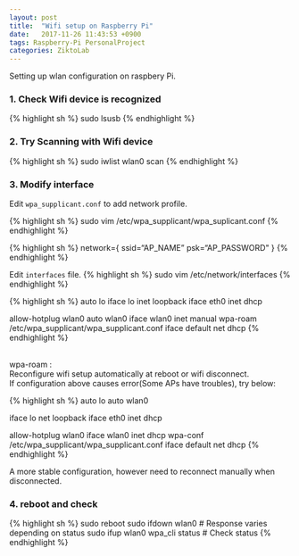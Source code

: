 ```yaml
---
layout: post
title:  "Wifi setup on Raspberry Pi"
date:   2017-11-26 11:43:53 +0900
tags: Raspberry-Pi PersonalProject
categories: ZiktoLab
---
```


Setting up wlan configuration on raspbery Pi.

### 1. Check Wifi device is recognized
{% highlight sh %}
sudo lsusb
{% endhighlight %}

### 2. Try Scanning with Wifi device
{% highlight sh %}
sudo iwlist wlan0 scan
{% endhighlight %}

### 3. Modify interface
Edit `wpa_supplicant.conf` to add network profile.

{% highlight sh %}
sudo vim /etc/wpa_supplicant/wpa_suplicant.conf
{% endhighlight %}

{% highlight sh %}
network={
  ssid=“AP_NAME”
  psk=“AP_PASSWORD"
}
{% endhighlight %}

Edit `interfaces` file.
{% highlight sh %}
sudo vim /etc/network/interfaces
{% endhighlight %}

{% highlight sh %}
auto lo
iface lo inet loopback
iface eth0 inet dhcp

allow-hotplug wlan0
auto wlan0
iface wlan0 inet manual
wpa-roam /etc/wpa_supplicant/wpa_supplicant.conf
iface default net dhcp
{% endhighlight %}

<br>
wpa-roam :<br>
Reconfigure wifi setup automatically at reboot or wifi disconnect.<br>
If configuration above causes error(Some APs have troubles), try below:


{% highlight sh %}
auto lo
auto wlan0

iface lo net loopback
iface eth0 inet dhcp

allow-hotplug wlan0
iface wlan0 inet dhcp
wpa-conf /etc/wpa_supplicant/wpa_supplicant.conf
iface default net dhcp
{% endhighlight %}

A more stable configuration, however need to reconnect manually when disconnected.

### 4. reboot and check
{% highlight sh %}
sudo reboot
sudo ifdown wlan0  # Response varies depending on status
sudo ifup wlan0
wpa_cli status  # Check status
{% endhighlight %}




